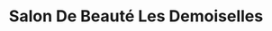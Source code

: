 ---
title: "Salon De Beauté Les Demoiselles"
url: /shawinigan/salon-de-beaute-les-demoiselles/
shop: Kosmetik
---